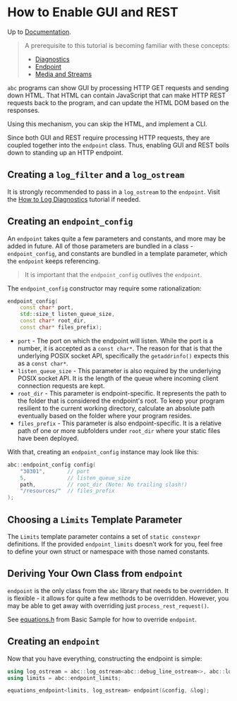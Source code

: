 # How to Enable GUI and REST

Up to [Documentation](../README.md).

> A prerequisite to this tutorial is becoming familiar with these concepts:
>- [Diagnostics](../concepts/diagnostics.md)
>- [Endpoint](../concepts/Endpoint.md)
>- [Media and Streams](../concepts/media_and_streams.md)

`abc` programs can show GUI by processing HTTP GET requests and sending down HTML.
That HTML can contain JavaScript that can make HTTP REST requests back to the program, and can update the HTML DOM based on the responses.

Using this mechanism, you can skip the HTML, and implement a CLI.

Since both GUI and REST require processing HTTP requests, they are coupled together into the `endpoint` class.
Thus, enabling GUI and REST boils down to standing up an HTTP endpoint.

## Creating a `log_filter` and a `log_ostream`
It is strongly recommended to pass in a `log_ostream` to the `endpoint`.
Visit the [How to Log Diagnostics](diagnostics.md) tutorial if needed.

## Creating an `endpoint_config`
An `endpoint` takes quite a few parameters and constants, and more may be added in future.
All of those parameters are bundled in a class - `endpoint_config`, and constants are bundled in a template parameter, which the `endpoint` keeps referencing.

> It is important that the `endpoint_config` outlives the `endpoint`. 

The `endpoint_config` constructor may require some rationalization:
``` c++
endpoint_config(
    const char* port,
    std::size_t listen_queue_size,
    const char* root_dir,
    const char* files_prefix);
```
- `port` - The port on which the endpoint will listen.
While the port is a number, it is accepted as a `const char*`.
The reason for that is that the underlying POSIX socket API, specifically the `getaddrinfo()` expects this as a `const char*`.
- `listen_queue_size` - This parameter is also required by the underlying POSIX socket API.
It is the length of the queue where incoming client connection requests are kept.
- `root_dir` - This parameter is endpoint-specific.
It represents the path to the folder that is considered the endpoint's root.
To keep your program resilient to the current working directory, calculate an absolute path eventually based on the folder where your program resides.
- `files_prefix` - This parameter is also endpoint-specific.
It is a relative path of one or more subfolders under `root_dir` where your static files have been deployed.

With that, creating an `endpoint_config` instance may look like this:
``` c++
abc::endpoint_config config(
    "30301",       // port
    5,             // listen_queue_size
    path,          // root_dir (Note: No trailing slash!)
    "/resources/"  // files_prefix
);
```

## Choosing a `Limits` Template Parameter
The `Limits` template parameter contains a set of `static constexpr` definitions.
If the provided `endpoint_limits` doesn't work for you, feel free to define your own struct or namespace with those named constants.

## Deriving Your Own Class from `endpoint`
`endpoint` is the only class from the `abc` library that needs to be overridden.
It is flexible - it allows for quite a few methods to be overridden.
However, you may be able to get away with overriding just `process_rest_request()`.

See [equations.h](../../samples/equations.h) from Basic Sample for how to override `endpoint`.

## Creating an `endpoint`
Now that you have everything, constructing the endpoint is simple:
``` c++
using log_ostream = abc::log_ostream<abc::debug_line_ostream<>, abc::log_filter>;
using limits = abc::endpoint_limits;

equations_endpoint<limits, log_ostream> endpoint(&config, &log);
```
